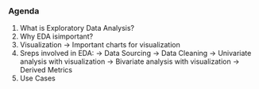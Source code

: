 ### Agenda

1. What is Exploratory Data Analysis?
2. Why EDA isimportant?
3. Visualization
    -> Important charts for visualization
4. Sreps involved in EDA: 
    -> Data Sourcing
    -> Data Cleaning
    -> Univariate analysis with visualization
    -> Bivariate  analysis with visualization
    -> Derived Metrics
5. Use Cases